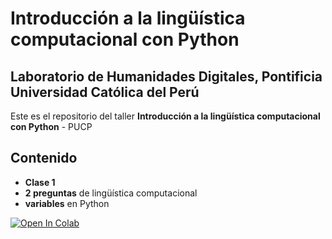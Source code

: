# Introducción a la lingüística computacional con Python

## Laboratorio de Humanidades Digitales, Pontificia Universidad Católica del Perú

Este es el repositorio del taller **Introducción a la lingüística computacional con Python** - PUCP

## Contenido
* **Clase 1**
 * **2 preguntas** de lingüística computacional
 * **variables** en Python
 
[![Open In Colab](https://colab.research.google.com/assets/colab-badge.svg)](http://colab.research.google.com/github/lab-humanidades-digitales-pucp/taller-python-linguistas/blob/main/clases/clase1-problemas-variables.ipynb) 